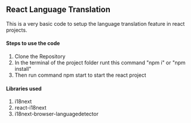 <h2>React Language Translation</h2>
<p>This is a very basic code to setup the language translation feature in react projects.</p>

<h4>Steps to use the code</h4>
<ol>
  <li>Clone the Repository</li>
  <li>In the terminal of the project folder runt this command "npm i" or "npm install"</li>
  <li>Then run command npm start to start the react project</li>
</ol>

<h4>Libraries used</h4>
<ol>
  <li>i18next</li>
  <li>react-i18next</li>
  <li>i18next-browser-languagedetector</li>
</ol>




